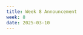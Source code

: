 ```yaml
---
title: Week 8 Announcement
week: 8
date: 2025-03-10
---
```


<!--The midterm exam is this week! Be sure to read the Midterm Logistics [post](https://edstem.org/us/courses/63937/discussion/5404327). Homework 3 was also released and is due next Wednesday.

See [Week 8 Ed announcement](https://edstem.org/us/courses/63937/discussion/5492114){:target="\_blank"}.-->
